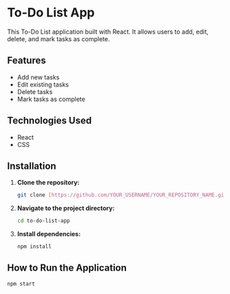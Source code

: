 # To-Do List App

This To-Do List application built with React. It allows users to add, edit, delete, and mark tasks as complete.

## Features

*   Add new tasks
*   Edit existing tasks
*   Delete tasks
*   Mark tasks as complete 

## Technologies Used

*   React
*   CSS

## Installation

1.  **Clone the repository:**

    ```bash
    git clone [https://github.com/YOUR_USERNAME/YOUR_REPOSITORY_NAME.git](https://www.google.com/search?q=https://github.com/YOUR_USERNAME/YOUR_REPOSITORY_NAME.git)  # Replace with your repo URL
    ```

2.  **Navigate to the project directory:**

    ```bash
    cd to-do-list-app
    ```

3.  **Install dependencies:**

    ```bash
    npm install  
    ```

## How to Run the Application

```bash
npm start   